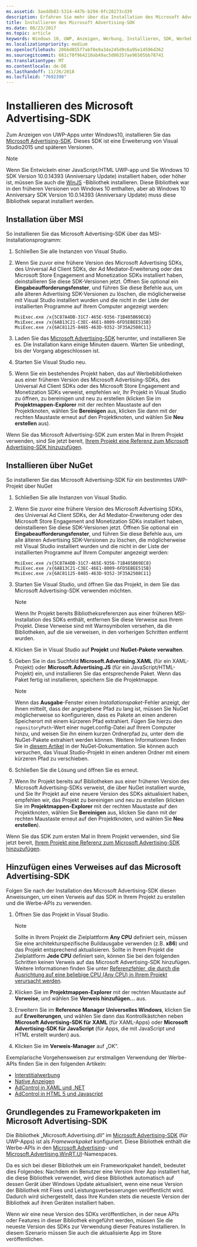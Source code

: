 ```yaml
---
ms.assetid: 3aeddb83-5314-447b-b294-9fc28273cd39
description: Erfahren Sie mehr über die Installation des Microsoft Advertising-SDK.
title: Installieren des Microsoft Advertising-SDK
ms.date: 08/23/2017
ms.topic: article
keywords: Windows 10, UWP, Anzeigen, Werbung, Installieren, SDK, Werbebibliotheken
ms.localizationpriority: medium
ms.openlocfilehash: 2066d055f7abf0e9a34e245d9c6a95e14596d362
ms.sourcegitcommit: 681c70f964210ab49ac5d06357ae96505bb78741
ms.translationtype: MT
ms.contentlocale: de-DE
ms.lasthandoff: 11/26/2018
ms.locfileid: "7692398"
---
```

# <a name="install-the-microsoft-advertising-sdk"></a>Installieren des Microsoft Advertising-SDK

Zum Anzeigen von UWP-Apps unter Windows10, installieren Sie das [Microsoft Advertising-SDK](http://aka.ms/ads-sdk-uwp). Dieses SDK ist eine Erweiterung von Visual Studio2015 und späteren Versionen.

> [!NOTE]
> Wenn Sie Entwickeln einer JavaScript/HTML UWP-app und Sie Windows 10 SDK Version 10.0.14393 (Anniversary Update) installiert haben, oder höher ist, müssen Sie auch die [WinJS](https://github.com/winjs/winjs) -Bibliothek installieren. Diese Bibliothek war in den früheren Versionen von Windows 10 enthalten, aber ab Windows 10 Anniversary SDK Version 10.0.14393 (Anniversary Update) muss diese Bibliothek separat installiert werden.

<span id="install-msi" />

## <a name="install-via-msi"></a>Installation über MSI

So installieren Sie das Microsoft Advertising-SDK über das MSI-Installationsprogramm:

1.  Schließen Sie alle Instanzen von Visual Studio.

2. Wenn Sie zuvor eine frühere Version des Microsoft Advertising SDKs, des Universal Ad Client SDKs, der Ad Mediator-Erweiterung oder des Microsoft Store Engagement and Monetization SDKs installiert haben, deinstallieren Sie diese SDK-Versionen jetzt. Öffnen Sie optional ein **Eingabeaufforderungsfenster**, und führen Sie diese Befehle aus, um alle älteren Advertising SDK-Versionen zu löschen, die möglicherweise mit Visual Studio installiert wurden und die nicht in der Liste der installierten Programme auf Ihrem Computer angezeigt werden:
    ```
    MsiExec.exe /x{5C87A4DB-31C7-465E-9356-71B485B69EC8}
    MsiExec.exe /x{6AB13C21-C3EC-46E1-8009-6FD5EBEE515B}
    MsiExec.exe /x{6AC81125-8485-463D-9352-3F35A2508C11}
    ```

3.  Laden Sie das [Microsoft Advertising-SDK](http://aka.ms/ads-sdk-uwp) herunter, und installieren Sie es. Die Installation kann einige Minuten dauern. Warten Sie unbedingt, bis der Vorgang abgeschlossen ist.

4.  Starten Sie Visual Studio neu.

5.  Wenn Sie ein bestehendes Projekt haben, das auf Werbebibliotheken aus einer früheren Version des Microsoft Advertising-SDKs, des Universal Ad Client SDKs oder des Microsoft Store Engagement and Monetization SDKs verweist, empfehlen wir, Ihr Projekt in Visual Studio zu öffnen, zu bereinigen und neu zu erstellen (klicken Sie im **Projektmappen-Explorer** mit der rechten Maustaste auf den Projektknoten, wählen Sie **Bereinigen** aus, klicken Sie dann mit der rechten Maustaste erneut auf den Projektknoten, und wählen Sie **Neu erstellen** aus).

  Wenn Sie das Microsoft Advertising-SDK zum ersten Mal in Ihrem Projekt verwenden, sind Sie jetzt bereit, [Ihrem Projekt eine Referenz zum Microsoft Advertising-SDK hinzuzufügen](#reference).

<span id="install-nuget" />

## <a name="install-via-nuget"></a>Installieren über NuGet

So installieren Sie das Microsoft Advertising-SDK für ein bestimmtes UWP-Projekt über NuGet

1.  Schließen Sie alle Instanzen von Visual Studio.

2.  Wenn Sie zuvor eine frühere Version des Microsoft Advertising SDKs, des Universal Ad Client SDKs, der Ad Mediator-Erweiterung oder des Microsoft Store Engagement and Monetization SDKs installiert haben, deinstallieren Sie diese SDK-Versionen jetzt. Öffnen Sie optional ein **Eingabeaufforderungsfenster**, und führen Sie diese Befehle aus, um alle älteren Advertising SDK-Versionen zu löschen, die möglicherweise mit Visual Studio installiert wurden und die nicht in der Liste der installierten Programme auf Ihrem Computer angezeigt werden:
    ```
    MsiExec.exe /x{5C87A4DB-31C7-465E-9356-71B485B69EC8}
    MsiExec.exe /x{6AB13C21-C3EC-46E1-8009-6FD5EBEE515B}
    MsiExec.exe /x{6AC81125-8485-463D-9352-3F35A2508C11}
    ```

3.  Starten Sie Visual Studio, und öffnen Sie das Projekt, in dem Sie das Microsoft Advertising-SDK verwenden möchten.
    > [!NOTE]
    > Wenn Ihr Projekt bereits Bibliotheksreferenzen aus einer früheren MSI-Installation des SDKs enthält, entfernen Sie diese Verweise aus Ihrem Projekt. Diese Verweise sind mit Warnsymbolen versehen, da die Bibliotheken, auf die sie verweisen, in den vorherigen Schritten entfernt wurden.

4. Klicken Sie in Visual Studio auf **Projekt** und **NuGet-Pakete verwalten**.

5. Geben Sie in das Suchfeld **Microsoft.Advertising.XAML** (für ein XAML-Projekt) oder **Microsoft.Advertising.JS** (für ein JavaScript/HTML-Projekt) ein, und installieren Sie das entsprechende Paket. Wenn das Paket fertig ist installieren, speichern Sie die Projektmappe.
    > [!NOTE]
    > Wenn das **Ausgabe**-Fenster einen *Installationspaket*-Fehler anzeigt, der Ihnen mitteilt, dass der angegebene Pfad zu lang ist, müssen Sie NuGet möglicherweise so konfigurieren, dass es Pakete an einen anderen Speicherort mit einem kürzeren Pfad extrahiert. Fügen Sie hierzu den ```repositoryPath```-Wert einer nuget.config-Datei auf Ihrem Computer hinzu, und weisen Sie ihn einem kurzen Ordnerpfad zu, unter dem die NuGet-Pakete extrahiert werden können. Weitere Informationen finden Sie in [diesem Artikel](http://docs.nuget.org/ndocs/consume-packages/configuring-nuget-behavior) in der NuGet-Dokumentation. Sie können auch versuchen, das Visual Studio-Projekt in einen anderen Ordner mit einem kürzeren Pfad zu verschieben.

6. Schließen Sie die Lösung und öffnen Sie es erneut.

7.  Wenn Ihr Projekt bereits auf Bibliotheken aus einer früheren Version des Microsoft Advertising-SDKs verweist, die über NuGet installiert wurde, und Sie Ihr Projekt auf eine neuere Version des SDKs aktualisiert haben, empfehlen wir, das Projekt zu bereinigen und neu zu erstellen (klicken Sie im **Projektmappen-Explorer** mit der rechten Maustaste auf den Projektknoten, wählen Sie **Bereinigen** aus, klicken Sie dann mit der rechten Maustaste erneut auf den Projektknoten, und wählen Sie **Neu erstellen**).

  Wenn Sie das SDK zum ersten Mal in Ihrem Projekt verwenden, sind Sie jetzt bereit, [Ihrem Projekt eine Referenz zum Microsoft Advertising-SDK hinzuzufügen](#reference).

<span id="reference" />

## <a name="add-a-reference-to-the-microsoft-advertising-sdk"></a>Hinzufügen eines Verweises auf das Microsoft Advertising-SDK

Folgen Sie nach der Installation des Microsoft Advertising-SDK diesen Anweisungen, um einen Verweis auf das SDK in Ihrem Projekt zu erstellen und die Werbe-APIs zu verwenden.

1. Öffnen Sie das Projekt in Visual Studio.
    > [!NOTE]
    > Sollte in Ihrem Projekt die Zielplattform **Any CPU** definiert sein, müssen Sie eine architekturspezifische Buildausgabe verwenden (z.B. **x86**) und das Projekt entsprechend aktualisieren. Sollte in Ihrem Projekt die Zielplattform **Jede CPU** definiert sein, können Sie bei den folgenden Schritten keinen Verweis auf das Microsoft Advertising-SDK hinzufügen. Weitere Informationen finden Sie unter [Referenzfehler, die durch die Ausrichtung auf eine beliebige CPU (Any CPU) in Ihrem Projekt verursacht werden](known-issues-for-the-advertising-libraries.md#reference_errors).

2. Klicken Sie im **Projektmappen-Explorer** mit der rechten Maustaste auf **Verweise**, und wählen Sie **Verweis hinzufügen...** aus.

3. Erweitern Sie im **Reference Manager** **Universelles Windows**, klicken Sie auf **Erweiterungen**, und wählen Sie dann das Kontrollkästchen neben **Microsoft Advertising-SDK für XAML** (für XAML-Apps) oder **Microsoft Advertising-SDK für JavaScript** (für Apps, die mit JavaScript und HTML erstellt wurden) aus.

4.  Klicken Sie im **Verweis-Manager** auf „OK“.

Exemplarische Vorgehensweisen zur erstmaligen Verwendung der Werbe-APIs finden Sie in den folgenden Artikeln:

* [Interstitialwerbung](interstitial-ads.md)
* [Native Anzeigen](native-ads.md)
* [AdControl in XAML und .NET](adcontrol-in-xaml-and--net.md)
* [AdControl in HTML 5 und Javascript](adcontrol-in-html-5-and-javascript.md)

<span id="framework" />

## <a name="understanding-framework-packages-in-the-microsoft-advertising-sdk"></a>Grundlegendes zu Frameworkpaketen im Microsoft Advertising-SDK

Die Bibliothek „Microsoft.Advertising.dll“ im [Microsoft Advertising-SDK](http://aka.ms/ads-sdk-uwp) (für UWP-Apps) ist als *Frameworkpaket* konfiguriert. Diese Bibliothek enthält die Werbe-APIs in den [Microsoft.Advertising](https://docs.microsoft.com/uwp/api/microsoft.advertising)- und [Microsoft.Advertising.WinRT.UI](https://docs.microsoft.com/uwp/api/microsoft.advertising.winrt.ui)-Namespaces.

Da es sich bei dieser Bibliothek um ein Frameworkpaket handelt, bedeutet dies Folgendes: Nachdem ein Benutzer eine Version Ihrer App installiert hat, die diese Bibliothek verwendet, wird diese Bibliothek automatisch auf dessen Gerät über Windows Update aktualisiert, wenn eine neue Version der Bibliothek mit Fixes und Leistungsverbesserungen veröffentlicht wird. Dadurch wird sichergestellt, dass Ihre Kunden stets die neueste Version der Bibliothek auf ihren Geräten installiert haben.

Wenn wir eine neue Version des SDKs veröffentlichen, in der neue APIs oder Features in dieser Bibliothek eingeführt werden, müssen Sie die neueste Version des SDKs zur Verwendung dieser Features installieren. In diesem Szenario müssen Sie auch die aktualisierte App im Store veröffentlichen.
